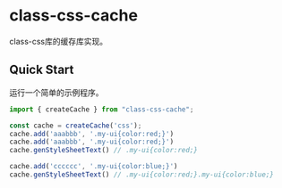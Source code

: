 # class-css-cache

class-css库的缓存库实现。
## Quick Start

运行一个简单的示例程序。

```jsx
import { createCache } from "class-css-cache";

const cache = createCache('css');
cache.add('aaabbb', '.my-ui{color:red;}')
cache.add('aaabbb', '.my-ui{color:red;}')
cache.genStyleSheetText() // .my-ui{color:red;}

cache.add('cccccc', '.my-ui{color:blue;}')
cache.genStyleSheetText() // .my-ui{color:red;}.my-ui{color:blue;}
```